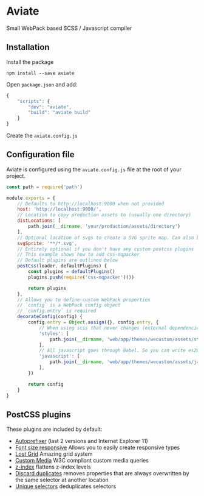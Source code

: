 # Aviate

Small WebPack based SCSS / Javascript compiler

## Installation

Install the package

```
npm install --save aviate
```

Open `package.json` and add:

```js
{
    "scripts": {
        "dev": "aviate",
        "build": "aviate build"
    }
}

```

Create the `aviate.config.js`

## Configuration file

Aviate is configured using the `aviate.config.js` file at the root of your project.

```js
const path = require('path')

module.exports = {
    // Defaults to http://localhost:9000 when not provided
    host: 'http://localhost:9000/',
    // Location to copy production assets to (usually one directory)
    distLocations: [
        path.join(__dirname, 'your/production/assets/directory')
    ],
    // Optional location of svgs to create a SVG sprite map. Can also be an object with configuration options for https://github.com/freshheads/svg-spritemap-webpack-plugin
    svgSprite: '**/*.svg',
    // Entirely optional if you don't have any custom postcss plugins
    // This example shows how to add css-mqpacker
    // Default plugins are outlined below
    postCss(loader, defaultPlugins) {
        const plugins = defaultPlugins()
        plugins.push(require('css-mqpacker')())

        return plugins
    },
    // Allows you to define custom WebPack properties
    // `config` is a WebPack config object
    // `config.entry` is required
    decorateConfig(config) {
        config.entry = Object.assign({}, config.entry, {
            // When using scss that never changes (external dependencies) should be added to the array to greatly improve compilation time
            'styles': [
                path.join(__dirname, 'web/app/themes/wecustom/assets/styles/main.scss')
            ],
            // All javascript goes through Babel. So you can write es2015 (ES6) code. It also includes all requirements for compiling React
            'javascript': [
                path.join(__dirname, 'web/app/themes/wecustom/assets/javascript/main.js')
            ],
        })

        return config
    }
}
```

## PostCSS plugins

These plugins are included by default:

- [Autoprefixer](https://github.com/postcss/autoprefixer) (last 2 versions and Internet Explorer 11)
- [Font size responsive](https://github.com/seaneking/postcss-responsive-type) Allows you to easily create responsive types 
- [Lost Grid](http://lostgrid.org) Amazing grid system
- [Custom Media](https://github.com/postcss/postcss-custom-media) W3C compliant custom media queries
- [z-index](https://github.com/ben-eb/postcss-zindex) flattens z-index levels
- [Discard duplicates](https://github.com/ben-eb/postcss-discard-duplicates) removes properties that are always overwritten by the same selector at another location
- [Unique selectors](https://github.com/ben-eb/postcss-unique-selectors) deduplicates selectors
